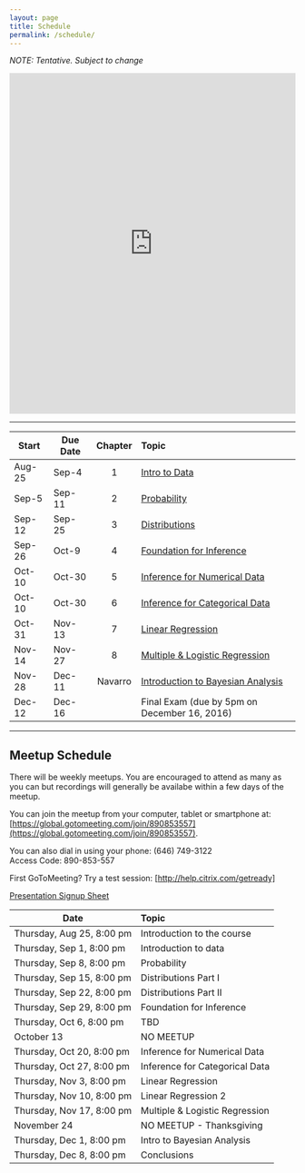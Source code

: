 ```yaml
---
layout: page
title: Schedule
permalink: /schedule/
---
```


*NOTE: Tentative. Subject to change*  

<iframe src="https://calendar.google.com/calendar/embed?src=1rggi2meh364e6ten2lqk6m2mk%40group.calendar.google.com&ctz=America/New_York" style="border: 0" width="100%" height="600" frameborder="0" scrolling="no"></iframe>

________________________________________________________________________________


Start  | Due Date | Chapter | Topic                              
-------|----------|:-------:|:-----------------------------------
Aug-25 | Sep-4    | 1       | [Intro to Data](/pages/chapter1)
Sep-5  | Sep-11   | 2       | [Probability](/pages/chapter2)
Sep-12 | Sep-25   | 3       | [Distributions](/pages/chapter3)
Sep-26 | Oct-9    | 4       | [Foundation for Inference](/pages/chapter4)
Oct-10 | Oct-30   | 5       | [Inference for Numerical Data](/pages/chapter5)
Oct-10 | Oct-30   | 6       | [Inference for Categorical Data](/pages/chapter6)
Oct-31 | Nov-13   | 7       | [Linear Regression](/pages/chapter7)
Nov-14 | Nov-27   | 8       | [Multiple & Logistic Regression](/pages/chapter8)
Nov-28 | Dec-11   | Navarro | [Introduction to Bayesian Analysis](/pages/chapter9)
Dec-12 | Dec-16   |         | Final Exam (due by 5pm on December 16, 2016)

________________________________________________________________________________

## Meetup Schedule

There will be weekly meetups. You are encouraged to attend as many as you can but recordings will generally be availabe within a few days of the meetup.

You can join the meetup from your computer, tablet or smartphone at: [https://global.gotomeeting.com/join/890853557](https://global.gotomeeting.com/join/890853557).

You can also dial in using your phone: (646) 749-3122  
Access Code: 890-853-557

First GoToMeeting? Try a test session: [http://help.citrix.com/getready]

[Presentation Signup Sheet](https://docs.google.com/spreadsheets/d/1xIO-Ofi9AQyVZcK5QABWmEhpGGCC0xpijAD_IA5ESKA/edit)


Date                      | Topic                           |
--------------------------|:--------------------------------|
Thursday, Aug 25, 8:00 pm | Introduction to the course      |
Thursday, Sep 1, 8:00 pm  | Introduction to data            |
Thursday, Sep 8, 8:00 pm  | Probability                     |
Thursday, Sep 15, 8:00 pm | Distributions Part I            |
Thursday, Sep 22, 8:00 pm | Distributions Part II           |
Thursday, Sep 29, 8:00 pm | Foundation for Inference        |
Thursday, Oct 6, 8:00 pm  | TBD                             |
October 13                | NO MEETUP                       |
Thursday, Oct 20, 8:00 pm | Inference for Numerical Data    |
Thursday, Oct 27, 8:00 pm | Inference for Categorical Data  |
Thursday, Nov 3, 8:00 pm  | Linear Regression               |
Thursday, Nov 10, 8:00 pm | Linear Regression 2             |
Thursday, Nov 17, 8:00 pm | Multiple & Logistic Regression  |
November 24               | NO MEETUP - Thanksgiving        |
Thursday, Dec 1, 8:00 pm  | Intro to Bayesian Analysis      |
Thursday, Dec 8, 8:00 pm  | Conclusions                     |
